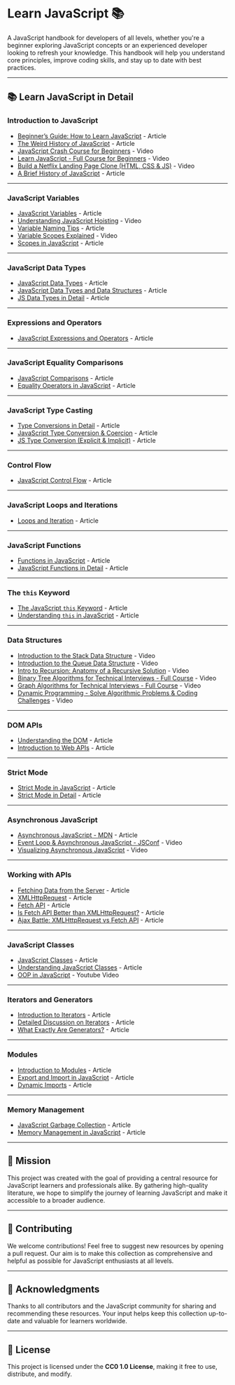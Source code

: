 # **Learn JavaScript 📚**

A JavaScript handbook for developers of all levels, whether you're a beginner exploring JavaScript concepts or an experienced developer looking to refresh your knowledge. This handbook will help you understand core principles, improve coding skills, and stay up to date with best practices.

---

## **📚 Learn JavaScript in Detail**

### **Introduction to JavaScript**

- [Beginner’s Guide: How to Learn JavaScript](https://www.freecodecamp.org/news/how-to-learn-javascript-effectively/) - Article
- [The Weird History of JavaScript](https://dev.to/codediodeio/the-weird-history-of-javascript-2bnb) - Article
- [JavaScript Crash Course for Beginners](https://www.youtube.com/watch?v=hdI2bqOjy3c&t=2s) - Video
- [Learn JavaScript - Full Course for Beginners](https://www.youtube.com/watch?v=PkZNo7MFNFg) - Video
- [Build a Netflix Landing Page Clone (HTML, CSS & JS)](https://www.youtube.com/watch?v=P7t13SGytRk&t=22s) - Video
- [A Brief History of JavaScript](https://roadmap.sh/guides/history-of-javascript) - Article

---

### **JavaScript Variables**

- [JavaScript Variables](https://javascript.info/variables) - Article
- [Understanding JavaScript Hoisting](https://www.youtube.com/watch?v=EvfRXyKa_GI) - Video
- [Variable Naming Tips](https://www.codeguage.com/courses/js/variables#Tips_for_naming_variables) - Article
- [Variable Scopes Explained](https://www.youtube.com/watch?v=_E96W6ivHng) - Video
- [Scopes in JavaScript](https://www.w3schools.com/js/js_scope.asp) - Article

---

### **JavaScript Data Types**

- [JavaScript Data Types](https://www.codeguage.com/courses/js/data-types) - Article
- [JavaScript Data Types and Data Structures](https://developer.mozilla.org/en-US/docs/Web/JavaScript/Data_structures) - Article
- [JS Data Types in Detail](https://javascript.info/types) - Article

---

### **Expressions and Operators**

- [JavaScript Expressions and Operators](https://developer.mozilla.org/en-US/docs/Web/JavaScript/Guide/Expressions_and_operators) - Article


---

### **JavaScript Equality Comparisons**

- [JavaScript Comparisons](https://www.w3schools.com/js/js_comparisons.asp) - Article
- [Equality Operators in JavaScript](https://developer.mozilla.org/en-US/docs/Web/JavaScript/Reference/Operators#equality_operators) - Article


---

### **JavaScript Type Casting**

- [Type Conversions in Detail](https://javascript.info/type-conversions) - Article
- [JavaScript Type Conversion & Coercion](https://medium.com/@mila.mirovic98/javascript-fundamentals-type-conversion-coercion-8bbba10c9925) - Article
- [JS Type Conversion (Explicit & Implicit)](https://www.freecodecamp.org/news/coercion-and-type-conversion-in-javascript/) - Article

---

### **Control Flow**

- [JavaScript Control Flow](https://developer.mozilla.org/en-US/docs/Glossary/Control_flow) - Article

---

### **JavaScript Loops and Iterations**

- [Loops and Iteration](https://developer.mozilla.org/en-US/docs/Web/JavaScript/Guide/Loops_and_iteration) - Article

---

### **JavaScript Functions**

- [Functions in JavaScript](https://developer.mozilla.org/en-US/docs/Web/JavaScript/Guide/Functions) - Article
- [JavaScript Functions in Detail](https://www.codeguage.com/courses/js/functions-basics) - Article

---

### **The `this` Keyword**

- [The JavaScript `this` Keyword](https://www.w3schools.com/js/js_this.asp) - Article
- [Understanding `this` in JavaScript](https://developer.mozilla.org/en-US/docs/Web/JavaScript/Reference/Operators/this) - Article

---

### **Data Structures**

- [Introduction to the Stack Data Structure](https://www.youtube.com/watch?v=4F-BnR2XwqU) - Video
- [Introduction to the Queue Data Structure](https://www.youtube.com/watch?v=GRA_3Ppl2ZI) - Video
- [Intro to Recursion: Anatomy of a Recursive Solution](https://www.youtube.com/watch?v=yBWlPte6FhA) - Video
- [Binary Tree Algorithms for Technical Interviews - Full Course](https://www.youtube.com/watch?v=fAAZixBzIAI) - Video
- [Graph Algorithms for Technical Interviews - Full Course](https://www.youtube.com/watch?v=tWVWeAqZ0WU) - Video
- [Dynamic Programming - Solve Algorithmic Problems & Coding Challenges](https://www.youtube.com/watch?v=oBt53YbR9Kk) - Video

---

### **DOM APIs**

- [Understanding the DOM](https://developer.mozilla.org/en-US/docs/Web/API/Document_Object_Model) - Article
- [Introduction to Web APIs](https://www.w3schools.com/js/js_api_intro.asp) - Article

---

### **Strict Mode**

- [Strict Mode in JavaScript](https://javascript.info/strict-mode) - Article
- [Strict Mode in Detail](https://developer.mozilla.org/en-US/docs/Web/JavaScript/Reference/Strict_mode) - Article

---

### **Asynchronous JavaScript**

- [Asynchronous JavaScript - MDN](https://developer.mozilla.org/en-US/docs/Learn/JavaScript/Asynchronous/Introducing) - Article
- [Event Loop & Asynchronous JavaScript - JSConf](https://www.youtube.com/watch?v=8aGhZQkoFbQ) - Video
- [Visualizing Asynchronous JavaScript](https://www.youtube.com/watch?v=eiC58R16hb8) - Video

---

### **Working with APIs**

- [Fetching Data from the Server](https://developer.mozilla.org/en-US/docs/Learn/JavaScript/Client-side_web_APIs/Fetching_data) - Article
- [XMLHttpRequest](https://developer.mozilla.org/en-US/docs/Web/API/XMLHttpRequest) - Article
- [Fetch API](https://developer.mozilla.org/en-US/docs/Web/API/Fetch_API) - Article
- [Is Fetch API Better than XMLHttpRequest?](https://medium.com/beginners-guide-to-mobile-web-development/the-fetch-api-2c962591f5c) - Article
- [Ajax Battle: XMLHttpRequest vs Fetch API](https://blog.openreplay.com/ajax-battle-xmlhttprequest-vs-fetch/) - Article

---

### **JavaScript Classes**

- [JavaScript Classes](https://javascript.info/classes) - Article
- [Understanding JavaScript Classes](https://developer.mozilla.org/en-US/docs/Web/JavaScript/Reference/Classes) - Article
- [OOP in JavaScript](https://youtu.be/PFmuCDHHpwk?si=pSxL0KJg0fH48Obu) - Youtube Video

---

### **Iterators and Generators**

- [Introduction to Iterators](https://www.codeguage.com/courses/advanced-js/iteration-introduction) - Article
- [Detailed Discussion on Iterators](https://www.codeguage.com/courses/advanced-js/iteration-iterators) - Article
- [What Exactly Are Generators?](https://www.codeguage.com/courses/advanced-js/iteration-generators) - Article

---

### **Modules**

- [Introduction to Modules](https://javascript.info/modules-intro) - Article
- [Export and Import in JavaScript](https://javascript.info/import-export) - Article
- [Dynamic Imports](https://javascript.info/modules-dynamic-imports) - Article

---

### **Memory Management**

- [JavaScript Garbage Collection](https://javascript.info/garbage-collection) - Article
- [Memory Management in JavaScript](https://developer.mozilla.org/en-US/docs/Web/JavaScript/Memory_management) - Article

---

## **🎯 Mission**

This project was created with the goal of providing a central resource for JavaScript learners and professionals alike. By gathering high-quality literature, we hope to simplify the journey of learning JavaScript and make it accessible to a broader audience.

---

## **🤝 Contributing**

We welcome contributions! Feel free to suggest new resources by opening a pull request. Our aim is to make this collection as comprehensive and helpful as possible for JavaScript enthusiasts at all levels.

---

## **🙏 Acknowledgments**

Thanks to all contributors and the JavaScript community for sharing and recommending these resources. Your input helps keep this collection up-to-date and valuable for learners worldwide.

---

## **📜 License**

This project is licensed under the **CC0 1.0 License**, making it free to use, distribute, and modify.
